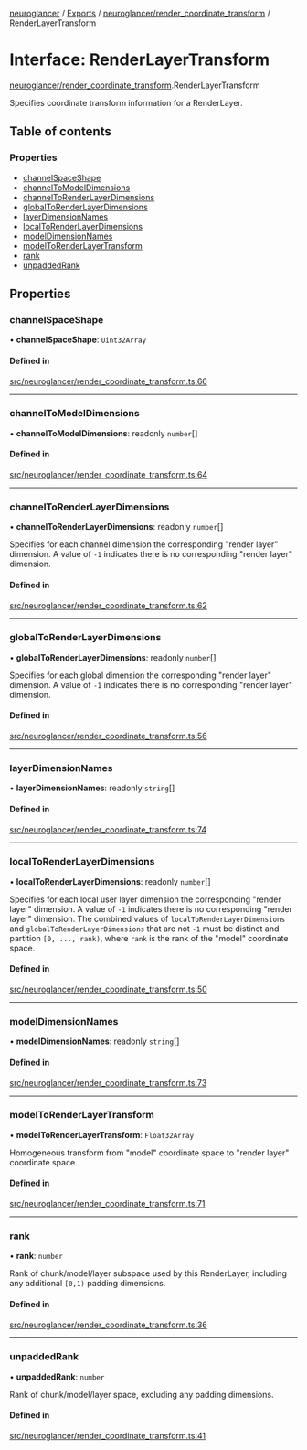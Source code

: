 [neuroglancer](../README.md) / [Exports](../modules.md) / [neuroglancer/render\_coordinate\_transform](../modules/neuroglancer_render_coordinate_transform.md) / RenderLayerTransform

# Interface: RenderLayerTransform

[neuroglancer/render_coordinate_transform](../modules/neuroglancer_render_coordinate_transform.md).RenderLayerTransform

Specifies coordinate transform information for a RenderLayer.

## Table of contents

### Properties

- [channelSpaceShape](neuroglancer_render_coordinate_transform.RenderLayerTransform.md#channelspaceshape)
- [channelToModelDimensions](neuroglancer_render_coordinate_transform.RenderLayerTransform.md#channeltomodeldimensions)
- [channelToRenderLayerDimensions](neuroglancer_render_coordinate_transform.RenderLayerTransform.md#channeltorenderlayerdimensions)
- [globalToRenderLayerDimensions](neuroglancer_render_coordinate_transform.RenderLayerTransform.md#globaltorenderlayerdimensions)
- [layerDimensionNames](neuroglancer_render_coordinate_transform.RenderLayerTransform.md#layerdimensionnames)
- [localToRenderLayerDimensions](neuroglancer_render_coordinate_transform.RenderLayerTransform.md#localtorenderlayerdimensions)
- [modelDimensionNames](neuroglancer_render_coordinate_transform.RenderLayerTransform.md#modeldimensionnames)
- [modelToRenderLayerTransform](neuroglancer_render_coordinate_transform.RenderLayerTransform.md#modeltorenderlayertransform)
- [rank](neuroglancer_render_coordinate_transform.RenderLayerTransform.md#rank)
- [unpaddedRank](neuroglancer_render_coordinate_transform.RenderLayerTransform.md#unpaddedrank)

## Properties

### channelSpaceShape

• **channelSpaceShape**: `Uint32Array`

#### Defined in

[src/neuroglancer/render_coordinate_transform.ts:66](https://github.com/ActiveBrainAtlas2/neuroglancer/blob/91617476/src/neuroglancer/render_coordinate_transform.ts#L66)

___

### channelToModelDimensions

• **channelToModelDimensions**: readonly `number`[]

#### Defined in

[src/neuroglancer/render_coordinate_transform.ts:64](https://github.com/ActiveBrainAtlas2/neuroglancer/blob/91617476/src/neuroglancer/render_coordinate_transform.ts#L64)

___

### channelToRenderLayerDimensions

• **channelToRenderLayerDimensions**: readonly `number`[]

Specifies for each channel dimension the corresponding "render layer" dimension.  A value of
`-1` indicates there is no corresponding "render layer" dimension.

#### Defined in

[src/neuroglancer/render_coordinate_transform.ts:62](https://github.com/ActiveBrainAtlas2/neuroglancer/blob/91617476/src/neuroglancer/render_coordinate_transform.ts#L62)

___

### globalToRenderLayerDimensions

• **globalToRenderLayerDimensions**: readonly `number`[]

Specifies for each global dimension the corresponding "render layer" dimension.  A value of
`-1` indicates there is no corresponding "render layer" dimension.

#### Defined in

[src/neuroglancer/render_coordinate_transform.ts:56](https://github.com/ActiveBrainAtlas2/neuroglancer/blob/91617476/src/neuroglancer/render_coordinate_transform.ts#L56)

___

### layerDimensionNames

• **layerDimensionNames**: readonly `string`[]

#### Defined in

[src/neuroglancer/render_coordinate_transform.ts:74](https://github.com/ActiveBrainAtlas2/neuroglancer/blob/91617476/src/neuroglancer/render_coordinate_transform.ts#L74)

___

### localToRenderLayerDimensions

• **localToRenderLayerDimensions**: readonly `number`[]

Specifies for each local user layer dimension the corresponding "render layer" dimension.  A
value of `-1` indicates there is no corresponding "render layer" dimension.  The combined
values of `localToRenderLayerDimensions` and `globalToRenderLayerDimensions` that are not `-1`
must be distinct and partition `[0, ..., rank)`, where `rank` is the rank of the "model"
coordinate space.

#### Defined in

[src/neuroglancer/render_coordinate_transform.ts:50](https://github.com/ActiveBrainAtlas2/neuroglancer/blob/91617476/src/neuroglancer/render_coordinate_transform.ts#L50)

___

### modelDimensionNames

• **modelDimensionNames**: readonly `string`[]

#### Defined in

[src/neuroglancer/render_coordinate_transform.ts:73](https://github.com/ActiveBrainAtlas2/neuroglancer/blob/91617476/src/neuroglancer/render_coordinate_transform.ts#L73)

___

### modelToRenderLayerTransform

• **modelToRenderLayerTransform**: `Float32Array`

Homogeneous transform from "model" coordinate space to "render layer" coordinate space.

#### Defined in

[src/neuroglancer/render_coordinate_transform.ts:71](https://github.com/ActiveBrainAtlas2/neuroglancer/blob/91617476/src/neuroglancer/render_coordinate_transform.ts#L71)

___

### rank

• **rank**: `number`

Rank of chunk/model/layer subspace used by this RenderLayer, including any additional `[0,1)`
padding dimensions.

#### Defined in

[src/neuroglancer/render_coordinate_transform.ts:36](https://github.com/ActiveBrainAtlas2/neuroglancer/blob/91617476/src/neuroglancer/render_coordinate_transform.ts#L36)

___

### unpaddedRank

• **unpaddedRank**: `number`

Rank of chunk/model/layer space, excluding any padding dimensions.

#### Defined in

[src/neuroglancer/render_coordinate_transform.ts:41](https://github.com/ActiveBrainAtlas2/neuroglancer/blob/91617476/src/neuroglancer/render_coordinate_transform.ts#L41)
